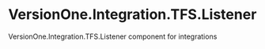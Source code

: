 VersionOne.Integration.TFS.Listener
===================================

VersionOne.Integration.TFS.Listener component for integrations 
